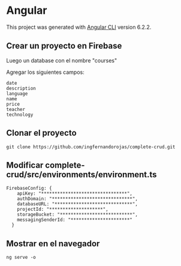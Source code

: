 # Angular

This project was generated with [Angular CLI](https://github.com/angular/angular-cli) version 6.2.2.

## Crear un proyecto en Firebase

Luego un database con el nombre "courses"

Agregar los siguientes campos:

```
date
description
language
name
price
teacher
technology
```

## Clonar el proyecto
``` git clone https://github.com/ingfernandorojas/complete-crud.git ```

## Modificar complete-crud/src/environments/environment.ts

```
FirebaseConfig: {
    apiKey: "********************************",
    authDomain: "******************************",
    databaseURL: "*****************************",
    projectId: "********************",
    storageBucket: "***************************",
    messagingSenderId: "**********************"
  }
  ```
  ## Mostrar en el navegador
  
  ``` ng serve -o ```

